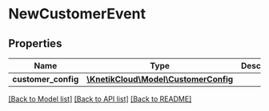 # NewCustomerEvent

## Properties
Name | Type | Description | Notes
------------ | ------------- | ------------- | -------------
**customer_config** | [**\KnetikCloud\Model\CustomerConfig**](CustomerConfig.md) |  | [optional] 

[[Back to Model list]](../README.md#documentation-for-models) [[Back to API list]](../README.md#documentation-for-api-endpoints) [[Back to README]](../README.md)


